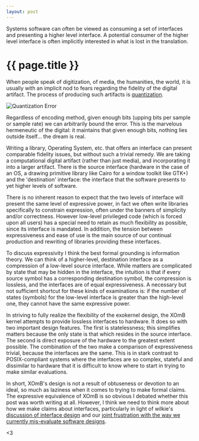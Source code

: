 ```yaml
---
layout: post
---
```


Systems software can often be viewed as consuming a set of interfaces and presenting a higher level interface. A potential consumer of the higher level interface is often implicitly interested in what is lost in the translation.

# {{ page.title }}

When people speak of digitization, of media, the humanities, the
world, it is usually with an implicit nod to fears regarding the
fidelity of the digital artifact.  The process of producing such
artifacts is [quantization][quant].

[quant]: http://en.wikipedia.org/wiki/Quantization_(signal_processing) "quantization"

![Quantization Error](http://upload.wikimedia.org/wikipedia/commons/2/22/Quanterr.png)

Regardless of encoding method, given enough bits (upping bits per
sample or sample rate) we can arbitrarily bound the error. This is the
marvelous hermeneutic of the digital: it maintains that given enough
bits, nothing lies outside itself... the dream is real.

Writing a library, Operating System, etc. that offers an interface can
present comparable fidelity issues, but without such a trivial
remedy. We are taking a computational digital artifact (rather than
just media), and incorporating it into a larger artifact.  There is
the source interface (hardware in the case of an OS, a drawing
primitive library like Cairo for a window toolkit like GTK+) and the
'destination' interface: the interface that the software presents to
yet higher levels of software.

There is no inherent reason to expect that the two levels of interface
will present the same level of expressive power, in fact we often write
libraries specifically to constrain expression, often under the
banners of simplicity and/or correctness. However low-level privileged
code (which is forced upon all users) has a special need to retain as
much flexibility as possible, since its interface is mandated. In
addition, the tension between expressiveness and ease of use is the
main source of our continual production and rewriting of libraries
providing these interfaces.

To discuss expressivity I think the best formal grounding is
information theory. We can think of a higher-level, destination
interface as a compression of a low-level source interface. While
matters are complicated by state that may be hidden in the interface,
the intuition is that if every source symbol has a corresponding
destination symbol, the compression is lossless, and the interfaces
are of equal expressiveness. A necessary but not sufficient shortcut
for these kinds of examinations is: if the number of states (symbols)
for the low-level interface is greater than the high-level one,
they cannot have the same expressive power.

In striving to fully realize the flexibility of the exokernel design,
the XOmB kernel attempts to provide lossless interfaces to hardware.
It does so with two important design features.  The first is
statelessness; this simplifies matters because the only state is that
which resides in the source interface.  The second is direct exposure
of the hardware to the greatest extent possible. The combination of
the two make a comparison of expressiveness trivial, because the
interfaces are the same. This is in stark contrast to POSIX-compliant
systems where the interfaces are so complex, stateful and dissimilar
to hardware that it is difficult to know where to start in trying to
make similar evaluations.

In short, XOmB's design is not a result of obtuseness or devotion to
an ideal, so much as laziness when it comes to trying to make formal
claims.  The expressive equivalence of XOmB is so obvious I debated
whether this post was worth writing at all. However, I think we need
to think more about how we make claims about interfaces, particularly
in light of wilkie's [discussion of interface
design](http://wilkie.how/posts/a-language-for-interfaces)
and our [joint frustration with the way we currently mis-evaluate
software designs](http://wilkie.how/posts/kaashoeks-law).

<3
